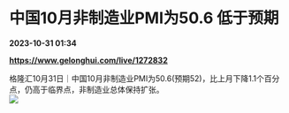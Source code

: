 # 中国10月非制造业PMI为50.6 低于预期

**2023-10-31 01:34**

**https://www.gelonghui.com/live/1272832**

格隆汇10月31日｜中国10月非制造业PMI为50.6(预期52)，比上月下降1.1个百分点，仍高于临界点，非制造业总体保持扩张。  
![](https://img5.gelonghui.com/live/4e90b-aeb9d4a8-5bd6-4b10-ba96-f977a62533b8.png)